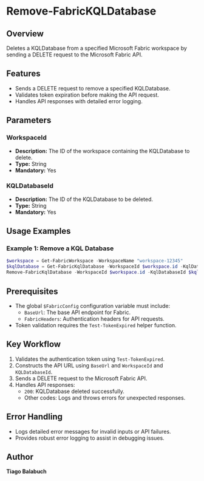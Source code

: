 # Remove-FabricKQLDatabase

## Overview

Deletes a KQLDatabase from a specified Microsoft Fabric workspace by sending a DELETE request to the Microsoft Fabric API.

## Features

- Sends a DELETE request to remove a specified KQLDatabase.
- Validates token expiration before making the API request.
- Handles API responses with detailed error logging.

## Parameters

### WorkspaceId

- **Description:** The ID of the workspace containing the KQLDatabase to delete.
- **Type:** String
- **Mandatory:** Yes

### KQLDatabaseId

- **Description:** The ID of the KQLDatabase to be deleted.
- **Type:** String
- **Mandatory:** Yes

## Usage Examples

### Example 1: Remove a KQL Database

```powershell
$workspace = Get-FabricWorkspace -WorkspaceName "workspace-12345"
$kqlDatabase = Get-FabricKqlDatabase -WorkspaceId $workspace.id -KqlDatabaseName "KQLDB-12345"
Remove-FabricKqlDatabase -WorkspaceId $workspace.id -KqlDatabaseId $kqlDatabase.id
```

## Prerequisites

- The global `$FabricConfig` configuration variable must include:
  - `BaseUrl`: The base API endpoint for Fabric.
  - `FabricHeaders`: Authentication headers for API requests.
- Token validation requires the `Test-TokenExpired` helper function.

## Key Workflow

1. Validates the authentication token using `Test-TokenExpired`.
2. Constructs the API URL using `BaseUrl` and `WorkspaceId` and `KQLDatabaseId`.
3. Sends a DELETE request to the Microsoft Fabric API.
4. Handles API responses:
   - `200`: KQLDatabase deleted successfully.
   - Other codes: Logs and throws errors for unexpected responses.

## Error Handling

- Logs detailed error messages for invalid inputs or API failures.
- Provides robust error logging to assist in debugging issues.

## Author

**Tiago Balabuch**